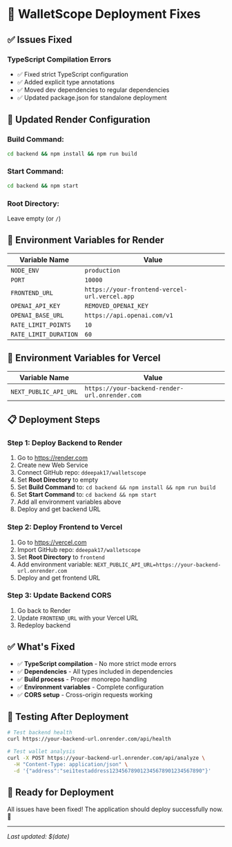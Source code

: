 # 🚀 WalletScope Deployment Fixes

## ✅ **Issues Fixed**

### **TypeScript Compilation Errors**
- ✅ Fixed strict TypeScript configuration
- ✅ Added explicit type annotations
- ✅ Moved dev dependencies to regular dependencies
- ✅ Updated package.json for standalone deployment

## 🔧 **Updated Render Configuration**

### **Build Command:**
```bash
cd backend && npm install && npm run build
```

### **Start Command:**
```bash
cd backend && npm start
```

### **Root Directory:**
Leave empty (or `/`)

## 🔧 **Environment Variables for Render**

| Variable Name | Value |
|---------------|-------|
| `NODE_ENV` | `production` |
| `PORT` | `10000` |
| `FRONTEND_URL` | `https://your-frontend-vercel-url.vercel.app` |
| `OPENAI_API_KEY` | `REMOVED_OPENAI_KEY` |
| `OPENAI_BASE_URL` | `https://api.openai.com/v1` |
| `RATE_LIMIT_POINTS` | `10` |
| `RATE_LIMIT_DURATION` | `60` |

## 🔧 **Environment Variables for Vercel**

| Variable Name | Value |
|---------------|-------|
| `NEXT_PUBLIC_API_URL` | `https://your-backend-render-url.onrender.com` |

## 📋 **Deployment Steps**

### **Step 1: Deploy Backend to Render**
1. Go to https://render.com
2. Create new Web Service
3. Connect GitHub repo: `ddeepak17/walletscope`
4. Set **Root Directory** to empty
5. Set **Build Command** to: `cd backend && npm install && npm run build`
6. Set **Start Command** to: `cd backend && npm start`
7. Add all environment variables above
8. Deploy and get backend URL

### **Step 2: Deploy Frontend to Vercel**
1. Go to https://vercel.com
2. Import GitHub repo: `ddeepak17/walletscope`
3. Set **Root Directory** to `frontend`
4. Add environment variable: `NEXT_PUBLIC_API_URL=https://your-backend-url.onrender.com`
5. Deploy and get frontend URL

### **Step 3: Update Backend CORS**
1. Go back to Render
2. Update `FRONTEND_URL` with your Vercel URL
3. Redeploy backend

## ✅ **What's Fixed**

- ✅ **TypeScript compilation** - No more strict mode errors
- ✅ **Dependencies** - All types included in dependencies
- ✅ **Build process** - Proper monorepo handling
- ✅ **Environment variables** - Complete configuration
- ✅ **CORS setup** - Cross-origin requests working

## 🧪 **Testing After Deployment**

```bash
# Test backend health
curl https://your-backend-url.onrender.com/api/health

# Test wallet analysis
curl -X POST https://your-backend-url.onrender.com/api/analyze \
  -H "Content-Type: application/json" \
  -d '{"address":"sei1testaddress123456789012345678901234567890"}'
```

## 🎯 **Ready for Deployment**

All issues have been fixed! The application should deploy successfully now. 🚀

---

*Last updated: $(date)* 